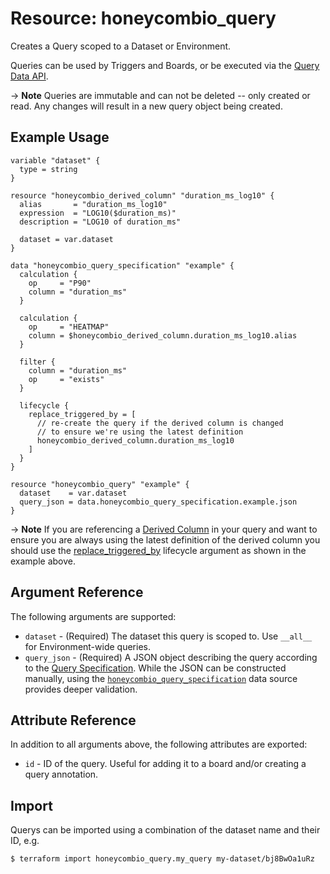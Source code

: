 # Resource: honeycombio_query

Creates a Query scoped to a Dataset or Environment.

Queries can be used by Triggers and Boards, or be executed via the [Query Data API](https://docs.honeycomb.io/api/query-results/).

-> **Note** Queries are immutable and can not be deleted -- only created or read.
  Any changes will result in a new query object being created.

## Example Usage

```hcl
variable "dataset" {
  type = string
}

resource "honeycombio_derived_column" "duration_ms_log10" {
  alias       = "duration_ms_log10"
  expression  = "LOG10($duration_ms)"
  description = "LOG10 of duration_ms"

  dataset = var.dataset
}

data "honeycombio_query_specification" "example" {
  calculation {
    op     = "P90"
    column = "duration_ms"
  }

  calculation {
    op     = "HEATMAP"
    column = $honeycombio_derived_column.duration_ms_log10.alias
  }

  filter {
    column = "duration_ms"
    op     = "exists"
  }

  lifecycle {
    replace_triggered_by = [
      // re-create the query if the derived column is changed
      // to ensure we're using the latest definition
      honeycombio_derived_column.duration_ms_log10
    ]
  }
}

resource "honeycombio_query" "example" {
  dataset    = var.dataset
  query_json = data.honeycombio_query_specification.example.json
}
```

-> **Note** If you are referencing a [Derived Column](derived_column.md) in your query and want to ensure you are always using the latest definition
  of the derived column you should use the [replace_triggered_by](https://developer.hashicorp.com/terraform/language/meta-arguments/lifecycle#replace_triggered_by)
  lifecycle argument as shown in the example above.

## Argument Reference

The following arguments are supported:

* `dataset` - (Required) The dataset this query is scoped to.
  Use `__all__` for Environment-wide queries.
* `query_json` - (Required) A JSON object describing the query according to the [Query Specification](https://docs.honeycomb.io/api/query-specification/#fields-on-a-query-specification).
  While the JSON can be constructed manually, using the [`honeycombio_query_specification`](../data-sources/query_specification.md) data source provides deeper validation.

## Attribute Reference

In addition to all arguments above, the following attributes are exported:

* `id` - ID of the query. Useful for adding it to a board and/or creating a query annotation.

## Import

Querys can be imported using a combination of the dataset name and their ID, e.g.

```
$ terraform import honeycombio_query.my_query my-dataset/bj8BwOa1uRz
```
